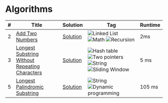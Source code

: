 # Algorithms

| #   | Title | Solution | Tag | Runtime |
| --- | ----- | -------- | --- | ------- |
| 2   | [Add Two Numbers](https://leetcode.com/problems/add-two-numbers/) | [Solution](No2_Add_Two_Numbers.java) | ![Linked List](https://img.shields.io/badge/-Linked%20List-d28aff?style=flat-square) ![Math](https://img.shields.io/badge/-Math-ff9f8a?style=flat-square) ![Recursion](https://img.shields.io/badge/-Recursion-92ff8a?style=flat-square) | 2ms |
| 3   | [Longest Substring Without Repeating Characters](https://leetcode.com/problems/longest-substring-without-repeating-characters/) | [Solution](No3_Longest_SubString_Without_Repeating_Characters.java) | ![Hash table](https://img.shields.io/badge/-Hash%20table-f9ff8a?style=flat-square) ![Two pointers](https://img.shields.io/badge/-Two%20pointers-fff157?style=flat-square) ![String](https://img.shields.io/badge/-String-8afffb?style=flat-square) ![Sliding Window](https://img.shields.io/badge/-Sliding%20Window-6f6dfc?style=flat-square) | 5 ms |
| 5   | [Longest Palindromic Substring](https://leetcode.com/problems/longest-palindromic-substring/) | [Solution](No5_Longest_Palindromic_Substring.java) | ![String](https://img.shields.io/badge/-String-8afffb?style=flat-square) ![Dynamic programming](https://img.shields.io/badge/-Dynamic%20programming-7c876f?style=flat-square) | 105 ms |
